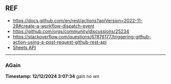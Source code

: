 ## REF
  - https://docs.github.com/en/rest/actions?apiVersion=2022-11-28#create-a-workflow-dispatch-event
  - https://github.com/orgs/community/discussions/25234
  - https://stackoverflow.com/questions/67876177/triggering-github-action-using-a-post-request-github-rest-api
  - [Sheets API](https://developers.google.com/sheets/api/quickstart/python)

---


### AGain 
**Timestamp: 12/12/2024 3:07:34**
gain no wn

